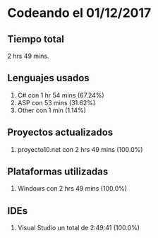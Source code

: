 # Codeando el 01/12/2017

## Tiempo total
2 hrs 49 mins.

## Lenguajes usados
1. C# con 1 hr 54 mins (67.24%)
1. ASP con 53 mins (31.62%)
1. Other con 1 min (1.14%)

## Proyectos actualizados
1. proyecto10.net con 2 hrs 49 mins (100.0%)

## Plataformas utilizadas
1. Windows con 2 hrs 49 mins (100.0%)

## IDEs
1. Visual Studio un total de 2:49:41 (100.0%)

